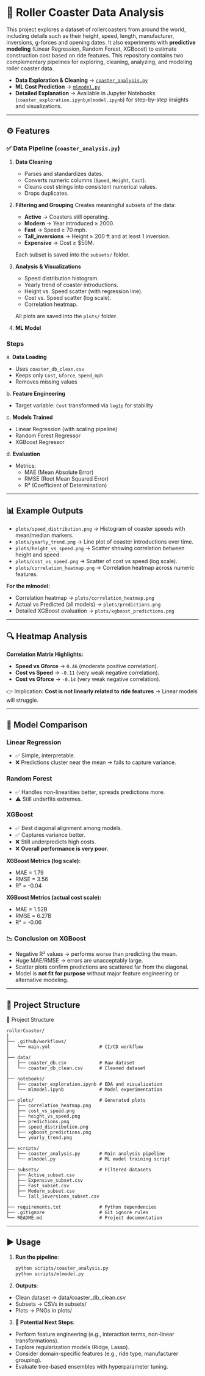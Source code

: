 # 🎢 Roller Coaster Data Analysis
This project explores a dataset of rollercoasters from around the world, including details such as their height, speed, length, manufacturer, inversions, g-forces and opening dates. It also experiments with **predictive modeling** (Linear Regression, Random Forest, XGBoost) to estimate construction cost based on ride features.
This repository contains two complementary pipelines for exploring, cleaning, analyzing, and modeling roller coaster data.  

- **Data Exploration & Cleaning** → [`coaster_analysis.py`](./scripts/coaster_analysis.py)  
- **ML Cost Prediction** → [`mlmodel.py`](./scripts/mlmodel.py)  
- **Detailed Explanation** → Available in Jupyter Notebooks (`coaster_exploration.ipynb`,`mlmodel.ipynb`) for step-by-step insights and visualizations. 

---

## ⚙️ Features

### ✅ Data Pipeline (`coaster_analysis.py`)
1. **Data Cleaning**
   - Parses and standardizes dates.
   - Converts numeric columns (`Speed`, `Height`, `Cost`).
   - Cleans cost strings into consistent numerical values.
   - Drops duplicates.

2. **Filtering and Grouping**
   Creates meaningful subsets of the data:
   - **Active** → Coasters still operating.
   - **Modern** → Year introduced ≥ 2000.
   - **Fast** → Speed ≥ 70 mph.
   - **Tall_inversions** → Height ≥ 200 ft and at least 1 inversion.
   - **Expensive** → Cost ≥ $50M.

   Each subset is saved into the `subsets/` folder.

3. **Analysis & Visualizations**
   - Speed distribution histogram.
   - Yearly trend of coaster introductions.
   - Height vs. Speed scatter (with regression line).
   - Cost vs. Speed scatter (log scale).
   - Correlation heatmap.

   All plots are saved into the `plots/` folder.

4. **ML Model**
### Steps
a. **Data Loading**
   - Uses `coaster_db_clean.csv`
   - Keeps only `Cost`, `Gforce`, `Speed_mph`
   - Removes missing values

b. **Feature Engineering**
   - Target variable: `Cost` transformed via `log1p` for stability

c. **Models Trained**
   - Linear Regression (with scaling pipeline)
   - Random Forest Regressor
   - XGBoost Regressor

d. **Evaluation**
   - Metrics:  
     - MAE (Mean Absolute Error)  
     - RMSE (Root Mean Squared Error)  
     - R² (Coefficient of Determination)

---

## 📊 Example Outputs

- `plots/speed_distribution.png` → Histogram of coaster speeds with mean/median markers.
- `plots/yearly_trend.png` → Line plot of coaster introductions over time.
- `plots/height_vs_speed.png` → Scatter showing correlation between height and speed.
- `plots/cost_vs_speed.png` → Scatter of cost vs speed (log scale).
- `plots/correlation_heatmap.png` → Correlation heatmap across numeric features.

**For the mlmodel:**

- Correlation heatmap → `plots/correlation_heatmap.png`  
- Actual vs Predicted (all models) → `plots/predictions.png`  
- Detailed XGBoost evaluation → `plots/xgboost_predictions.png`  

---

## 🔍 Heatmap Analysis

**Correlation Matrix Highlights:**
- **Speed vs Gforce** → `0.46` (moderate positive correlation).
- **Cost vs Speed** → `-0.11` (very weak negative correlation).
- **Cost vs Gforce** → `-0.14` (very weak negative correlation).

👉 Implication: **Cost is not linearly related to ride features** → Linear models will struggle.

---

## 🤖 Model Comparison

### Linear Regression
- ✅ Simple, interpretable.  
- ❌ Predictions cluster near the mean → fails to capture variance.  

### Random Forest
- ✅ Handles non-linearities better, spreads predictions more.  
- ⚠️ Still underfits extremes.  

### XGBoost
- ✅ Best diagonal alignment among models.  
- ✅ Captures variance better.  
- ❌ Still underpredicts high costs.  
- ❌ **Overall performance is very poor**.

**XGBoost Metrics (log scale):**
- MAE = 1.79  
- RMSE = 3.56  
- R² = -0.04  

**XGBoost Metrics (actual cost scale):**
- MAE = 1.52B  
- RMSE = 6.27B  
- R² = -0.06  

### 📉 Conclusion on XGBoost
- Negative R² values → performs worse than predicting the mean.
- Huge MAE/RMSE → errors are unacceptably large.
- Scatter plots confirm predictions are scattered far from the diagonal.
- Model is **not fit for purpose** without major feature engineering or alternative modeling.

---

## 📂 Project Structure

📂 Project Structure
```
rollerCoaster/
│
├── .github/workflows/
│   └── main.yml                  # CI/CD workflow
│
├── data/
│   ├── coaster_db.csv            # Raw dataset
│   └── coaster_db_clean.csv      # Cleaned dataset
│
├── notebooks/
│   ├── coaster_exploration.ipynb # EDA and visualization
│   └── mlmodel.ipynb             # Model experimentation
│
├── plots/                        # Generated plots
│   ├── correlation_heatmap.png
│   ├── cost_vs_speed.png
│   ├── height_vs_speed.png
│   ├── predictions.png
│   ├── speed_distribution.png
│   ├── xgboost_predictions.png
│   └── yearly_trend.png
│
├── scripts/
│   ├── coaster_analysis.py       # Main analysis pipeline
│   └── mlmodel.py                # ML model training script
│
├── subsets/                      # Filtered datasets
│   ├── Active_subset.csv
│   ├── Expensive_subset.csv
│   ├── Fast_subset.csv
│   ├── Modern_subset.csv
│   └── Tall_inversions_subset.csv
│
├── requirements.txt              # Python dependencies
├── .gitignore                    # Git ignore rules
└── README.md                     # Project documentation
```
---

## ▶️ Usage

1. **Run the pipeline**:
   ```bash
   python scripts/coaster_analysis.py
   python scripts/mlmodel.py
   ```
2. **Outputs**:

- Clean dataset → data/coaster_db_clean.csv
- Subsets → CSVs in subsets/
- Plots → PNGs in plots/

3. **🚀 Potential Next Steps**:

- Perform feature engineering (e.g., interaction terms, non-linear transformations).
- Explore regularization models (Ridge, Lasso).
- Consider domain-specific features (e.g., ride type, manufacturer grouping).
- Evaluate tree-based ensembles with hyperparameter tuning.
